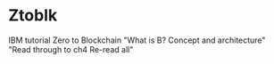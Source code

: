 # Ztoblk
IBM tutorial Zero to Blockchain
"What is B? Concept and architecture"
 "Read through to ch4 Re-read all"